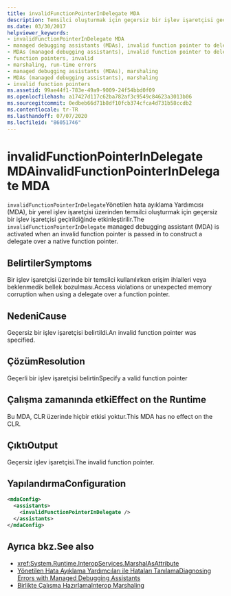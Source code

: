 ```yaml
---
title: invalidFunctionPointerInDelegate MDA
description: Temsilci oluşturmak için geçersiz bir işlev işaretçisi geçirilirse çağrılan ınvalidfunctionpointerındelegate yönetilen hata ayıklama Yardımcısı 'nı (MDA) gözden geçirin.
ms.date: 03/30/2017
helpviewer_keywords:
- invalidFunctionPointerInDelegate MDA
- managed debugging assistants (MDAs), invalid function pointer to delegates
- MDAs (managed debugging assistants), invalid function pointer to delegates
- function pointers, invalid
- marshaling, run-time errors
- managed debugging assistants (MDAs), marshaling
- MDAs (managed debugging assistants), marshaling
- invalid function pointers
ms.assetid: 99ae44f1-783e-49a9-9009-24f54bbd0f09
ms.openlocfilehash: a17427d117c62ba782af3c9549c84623a3013b06
ms.sourcegitcommit: 0edbeb66d71b8df10fcb374cfca4d731b58ccdb2
ms.contentlocale: tr-TR
ms.lasthandoff: 07/07/2020
ms.locfileid: "86051746"
---
```

# <a name="invalidfunctionpointerindelegate-mda"></a><span data-ttu-id="c90ae-103">invalidFunctionPointerInDelegate MDA</span><span class="sxs-lookup"><span data-stu-id="c90ae-103">invalidFunctionPointerInDelegate MDA</span></span>
<span data-ttu-id="c90ae-104">`invalidFunctionPointerInDelegate`Yönetilen hata ayıklama Yardımcısı (MDA), bir yerel işlev işaretçisi üzerinden temsilci oluşturmak için geçersiz bir işlev işaretçisi geçirildiğinde etkinleştirilir.</span><span class="sxs-lookup"><span data-stu-id="c90ae-104">The `invalidFunctionPointerInDelegate` managed debugging assistant (MDA) is activated when an invalid function pointer is passed in to construct a delegate over a native function pointer.</span></span>  
  
## <a name="symptoms"></a><span data-ttu-id="c90ae-105">Belirtiler</span><span class="sxs-lookup"><span data-stu-id="c90ae-105">Symptoms</span></span>  
 <span data-ttu-id="c90ae-106">Bir işlev işaretçisi üzerinde bir temsilci kullanılırken erişim ihlalleri veya beklenmedik bellek bozulması.</span><span class="sxs-lookup"><span data-stu-id="c90ae-106">Access violations or unexpected memory corruption when using a delegate over a function pointer.</span></span>  
  
## <a name="cause"></a><span data-ttu-id="c90ae-107">Nedeni</span><span class="sxs-lookup"><span data-stu-id="c90ae-107">Cause</span></span>  
 <span data-ttu-id="c90ae-108">Geçersiz bir işlev işaretçisi belirtildi.</span><span class="sxs-lookup"><span data-stu-id="c90ae-108">An invalid function pointer was specified.</span></span>  
  
## <a name="resolution"></a><span data-ttu-id="c90ae-109">Çözüm</span><span class="sxs-lookup"><span data-stu-id="c90ae-109">Resolution</span></span>  
 <span data-ttu-id="c90ae-110">Geçerli bir işlev işaretçisi belirtin</span><span class="sxs-lookup"><span data-stu-id="c90ae-110">Specify a valid function pointer</span></span>  
  
## <a name="effect-on-the-runtime"></a><span data-ttu-id="c90ae-111">Çalışma zamanında etki</span><span class="sxs-lookup"><span data-stu-id="c90ae-111">Effect on the Runtime</span></span>  
 <span data-ttu-id="c90ae-112">Bu MDA, CLR üzerinde hiçbir etkisi yoktur.</span><span class="sxs-lookup"><span data-stu-id="c90ae-112">This MDA has no effect on the CLR.</span></span>  
  
## <a name="output"></a><span data-ttu-id="c90ae-113">Çıktı</span><span class="sxs-lookup"><span data-stu-id="c90ae-113">Output</span></span>  
 <span data-ttu-id="c90ae-114">Geçersiz işlev işaretçisi.</span><span class="sxs-lookup"><span data-stu-id="c90ae-114">The invalid function pointer.</span></span>  
  
## <a name="configuration"></a><span data-ttu-id="c90ae-115">Yapılandırma</span><span class="sxs-lookup"><span data-stu-id="c90ae-115">Configuration</span></span>  
  
```xml  
<mdaConfig>  
  <assistants>  
    <invalidFunctionPointerInDelegate />  
  </assistants>  
</mdaConfig>  
```  
  
## <a name="see-also"></a><span data-ttu-id="c90ae-116">Ayrıca bkz.</span><span class="sxs-lookup"><span data-stu-id="c90ae-116">See also</span></span>

- <xref:System.Runtime.InteropServices.MarshalAsAttribute>
- [<span data-ttu-id="c90ae-117">Yönetilen Hata Ayıklama Yardımcıları ile Hataları Tanılama</span><span class="sxs-lookup"><span data-stu-id="c90ae-117">Diagnosing Errors with Managed Debugging Assistants</span></span>](diagnosing-errors-with-managed-debugging-assistants.md)
- [<span data-ttu-id="c90ae-118">Birlikte Çalışma Hazırlama</span><span class="sxs-lookup"><span data-stu-id="c90ae-118">Interop Marshaling</span></span>](../interop/interop-marshaling.md)
